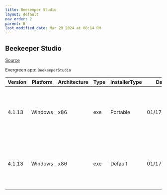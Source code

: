 ```yaml
---
title: Beekeeper Studio
layout: default
nav_order: 2
parent: B
last_modified_date: Mar 29 2024 at 08:14 PM
---
```


## Beekeeper Studio

[Source](https://www.beekeeperstudio.io/)

Evergreen app: `BeekeeperStudio`

| Version | Platform | Architecture | Type | InstallerType | Date       | Size     | URI                                                                                                                                                                                                                                        |
| ------- | -------- | ------------ | ---- | ------------- | ---------- | -------- | ------------------------------------------------------------------------------------------------------------------------------------------------------------------------------------------------------------------------------------------ |
| 4.1.13  | Windows  | x86          | exe  | Portable      | 01/17/2024 | 71904176 | [https://github.com/beekeeper-studio/beekeeper-studio/releases/download/v4.1.13/Beekeeper-Studio-4.1.13-portable.exe](https://github.com/beekeeper-studio/beekeeper-studio/releases/download/v4.1.13/Beekeeper-Studio-4.1.13-portable.exe) |
| 4.1.13  | Windows  | x86          | exe  | Default       | 01/17/2024 | 72067168 | [https://github.com/beekeeper-studio/beekeeper-studio/releases/download/v4.1.13/Beekeeper-Studio-Setup-4.1.13.exe](https://github.com/beekeeper-studio/beekeeper-studio/releases/download/v4.1.13/Beekeeper-Studio-Setup-4.1.13.exe)       |
